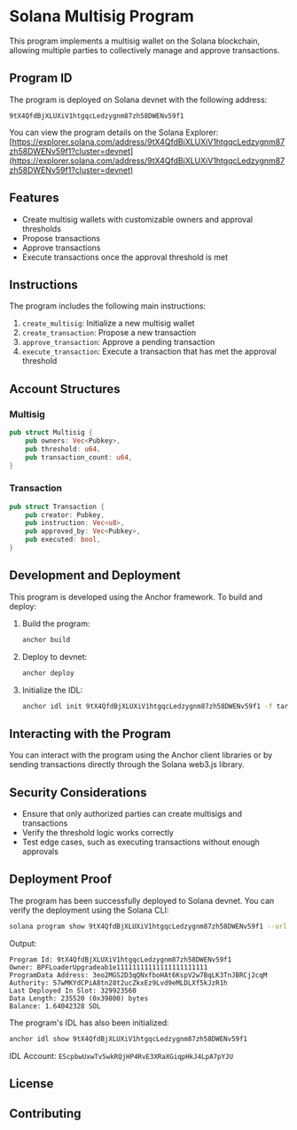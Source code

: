 # Solana Multisig Program

This program implements a multisig wallet on the Solana blockchain, allowing multiple parties to collectively manage and approve transactions.

## Program ID

The program is deployed on Solana devnet with the following address:

```
9tX4QfdBjXLUXiV1htgqcLedzygnm87zh58DWENv59f1
```

You can view the program details on the Solana Explorer:
[https://explorer.solana.com/address/9tX4QfdBjXLUXiV1htgqcLedzygnm87zh58DWENv59f1?cluster=devnet](https://explorer.solana.com/address/9tX4QfdBjXLUXiV1htgqcLedzygnm87zh58DWENv59f1?cluster=devnet)

## Features

- Create multisig wallets with customizable owners and approval thresholds
- Propose transactions
- Approve transactions
- Execute transactions once the approval threshold is met

## Instructions

The program includes the following main instructions:

1. `create_multisig`: Initialize a new multisig wallet
2. `create_transaction`: Propose a new transaction
3. `approve_transaction`: Approve a pending transaction
4. `execute_transaction`: Execute a transaction that has met the approval threshold

## Account Structures

### Multisig

```rust
pub struct Multisig {
    pub owners: Vec<Pubkey>,
    pub threshold: u64,
    pub transaction_count: u64,
}
```

### Transaction

```rust
pub struct Transaction {
    pub creator: Pubkey,
    pub instruction: Vec<u8>,
    pub approved_by: Vec<Pubkey>,
    pub executed: bool,
}
```

## Development and Deployment

This program is developed using the Anchor framework. To build and deploy:

1. Build the program:
   ```bash
   anchor build
   ```

2. Deploy to devnet:
   ```bash
   anchor deploy
   ```

3. Initialize the IDL:
   ```bash
   anchor idl init 9tX4QfdBjXLUXiV1htgqcLedzygnm87zh58DWENv59f1 -f target/idl/multisig_program.json
   ```

## Interacting with the Program

You can interact with the program using the Anchor client libraries or by sending transactions directly through the Solana web3.js library.

## Security Considerations

- Ensure that only authorized parties can create multisigs and transactions
- Verify the threshold logic works correctly
- Test edge cases, such as executing transactions without enough approvals

## Deployment Proof

The program has been successfully deployed to Solana devnet. You can verify the deployment using the Solana CLI:

```bash
solana program show 9tX4QfdBjXLUXiV1htgqcLedzygnm87zh58DWENv59f1 --url devnet
```

Output:
```
Program Id: 9tX4QfdBjXLUXiV1htgqcLedzygnm87zh58DWENv59f1
Owner: BPFLoaderUpgradeab1e11111111111111111111111
ProgramData Address: 3eo2MGS2D3qQNxfboHAt6KspV2w7BqLK3TnJBRCj2cqM
Authority: 57wMKYdCPiA8tn28t2ucZkxEz9Lvd9eMLDLXf5kJzR1h
Last Deployed In Slot: 329923560
Data Length: 235520 (0x39800) bytes
Balance: 1.64042328 SOL
```

The program's IDL has also been initialized:

```bash
anchor idl show 9tX4QfdBjXLUXiV1htgqcLedzygnm87zh58DWENv59f1
```

IDL Account: `EScpbwUxwTv5wkRQjHP4RvE3XRaXGiqpHkJ4LpA7pYJU`

## License



## Contributing

